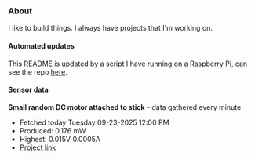 ### About
I like to build things. I always have projects that I'm working on.

#### Automated updates
This README is updated by a script I have running on a Raspberry Pi, can see the repo [here](https://github.com/jdc-cunningham/raspi-git-repo-updater).

#### Sensor data


**Small random DC motor attached to stick** - data gathered every minute
- Fetched today Tuesday 09-23-2025 12:00 PM
- Produced: 0.176 mW
- Highest: 0.015V 0.0005A
- [Project link](https://github.com/jdc-cunningham/turbine-raspi)